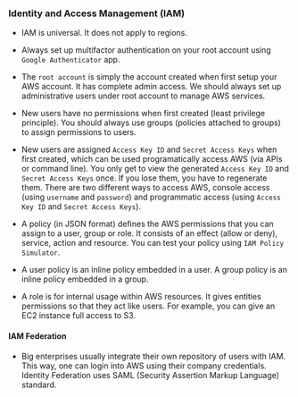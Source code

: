 ### Identity and Access Management (IAM)

- IAM is universal. It does not apply to regions.

- Always set up multifactor authentication on your root account using `Google Authenticator` app.

- The `root account` is simply the account created when first setup your AWS account. It has complete admin access. We should always set up administrative users under root account to manage AWS services.

- New users have no permissions when first created (least privilege principle). You should always use groups (policies attached to groups) to assign permissions to users.

- New users are assigned `Access Key ID` and `Secret Access Keys` when first created, which can be used programatically access AWS (via APIs or command line). You only get to view the generated `Access Key ID` and `Secret Access Keys` once. If you lose them, you have to regenerate them. There are two different ways to access AWS, console access (using `username` and `password`) and programmatic access (using `Access Key ID` and `Secret Access Keys`).

- A policy (in JSON format) defines the AWS permissions that you can assign to a user, group or role. It consists of an effect (allow or deny), service, action and resource. You can test your policy using `IAM Policy Simulator`.

- A user policy is an inline policy embedded in a user. A group policy is an inline policy embedded in a group.

- A role is for internal usage within AWS resources. It gives entities permissions so that they act like users. For example, you can give an EC2 instance full access to S3.

#### IAM Federation

- Big enterprises usually integrate their own repository of users with IAM. This way, one can login into AWS using their company credentials. Identity Federation uses SAML (Security Assertion Markup Language) standard.

